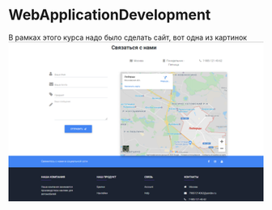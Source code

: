 # WebApplicationDevelopment
В рамках этого курса надо было сделать сайт, вот одна из картинок
![zsh screenshot](https://github.com/SyomkinNikita/WebApplicationDevelopment/blob/master/Screenshot_21.png)
